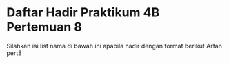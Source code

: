 # Daftar Hadir Praktikum 4B Pertemuan 8
Silahkan isi list nama di bawah ini apabila hadir dengan format berikut
Arfan pert8
